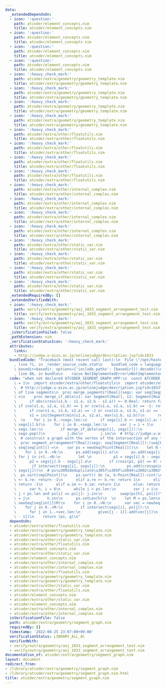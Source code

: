 ```yaml
---
data:
  _extendedDependsOn:
  - icon: ':question:'
    path: atcoder/element_concepts.nim
    title: atcoder/element_concepts.nim
  - icon: ':question:'
    path: atcoder/element_concepts.nim
    title: atcoder/element_concepts.nim
  - icon: ':question:'
    path: atcoder/element_concepts.nim
    title: atcoder/element_concepts.nim
  - icon: ':question:'
    path: atcoder/element_concepts.nim
    title: atcoder/element_concepts.nim
  - icon: ':heavy_check_mark:'
    path: atcoder/extra/geometry/geometry_template.nim
    title: atcoder/extra/geometry/geometry_template.nim
  - icon: ':heavy_check_mark:'
    path: atcoder/extra/geometry/geometry_template.nim
    title: atcoder/extra/geometry/geometry_template.nim
  - icon: ':heavy_check_mark:'
    path: atcoder/extra/geometry/geometry_template.nim
    title: atcoder/extra/geometry/geometry_template.nim
  - icon: ':heavy_check_mark:'
    path: atcoder/extra/geometry/geometry_template.nim
    title: atcoder/extra/geometry/geometry_template.nim
  - icon: ':heavy_check_mark:'
    path: atcoder/extra/other/floatutils.nim
    title: atcoder/extra/other/floatutils.nim
  - icon: ':heavy_check_mark:'
    path: atcoder/extra/other/floatutils.nim
    title: atcoder/extra/other/floatutils.nim
  - icon: ':heavy_check_mark:'
    path: atcoder/extra/other/floatutils.nim
    title: atcoder/extra/other/floatutils.nim
  - icon: ':heavy_check_mark:'
    path: atcoder/extra/other/floatutils.nim
    title: atcoder/extra/other/floatutils.nim
  - icon: ':heavy_check_mark:'
    path: atcoder/extra/other/internal_complex.nim
    title: atcoder/extra/other/internal_complex.nim
  - icon: ':heavy_check_mark:'
    path: atcoder/extra/other/internal_complex.nim
    title: atcoder/extra/other/internal_complex.nim
  - icon: ':heavy_check_mark:'
    path: atcoder/extra/other/internal_complex.nim
    title: atcoder/extra/other/internal_complex.nim
  - icon: ':heavy_check_mark:'
    path: atcoder/extra/other/internal_complex.nim
    title: atcoder/extra/other/internal_complex.nim
  - icon: ':heavy_check_mark:'
    path: atcoder/extra/other/static_var.nim
    title: atcoder/extra/other/static_var.nim
  - icon: ':heavy_check_mark:'
    path: atcoder/extra/other/static_var.nim
    title: atcoder/extra/other/static_var.nim
  - icon: ':heavy_check_mark:'
    path: atcoder/extra/other/static_var.nim
    title: atcoder/extra/other/static_var.nim
  - icon: ':heavy_check_mark:'
    path: atcoder/extra/other/static_var.nim
    title: atcoder/extra/other/static_var.nim
  _extendedRequiredBy: []
  _extendedVerifiedWith:
  - icon: ':heavy_check_mark:'
    path: verify/extra/geometry/aoj_1033_segment_arrangement_test.nim
    title: verify/extra/geometry/aoj_1033_segment_arrangement_test.nim
  - icon: ':heavy_check_mark:'
    path: verify/extra/geometry/aoj_1033_segment_arrangement_test.nim
    title: verify/extra/geometry/aoj_1033_segment_arrangement_test.nim
  _isVerificationFailed: false
  _pathExtension: nim
  _verificationStatusIcon: ':heavy_check_mark:'
  attributes:
    links:
    - http://judge.u-aizu.ac.jp/onlinejudge/description.jsp?id=1033
  bundledCode: "Traceback (most recent call last):\n  File \"/opt/hostedtoolcache/Python/3.10.6/x64/lib/python3.10/site-packages/onlinejudge_verify/documentation/build.py\"\
    , line 71, in _render_source_code_stat\n    bundled_code = language.bundle(stat.path,\
    \ basedir=basedir, options={'include_paths': [basedir]}).decode()\n  File \"/opt/hostedtoolcache/Python/3.10.6/x64/lib/python3.10/site-packages/onlinejudge_verify/languages/nim.py\"\
    , line 86, in bundle\n    raise NotImplementedError\nNotImplementedError\n"
  code: "when not declared ATCODER_SEGMENT_GRAPH_HPP:\n  const ATCODER_SEGMENT_GRAPH_HPP*\
    \ = 1\n  import atcoder/extra/other/floatutils\n  import atcoder/extra/geometry/geometry_template\n\
    \  # http://judge.u-aizu.ac.jp/onlinejudge/description.jsp?id=1033\n  # deduplication\
    \ of line segments\n  proc merge_segments*[Real](segs: var seq[Segment[Real]])\
    \ =\n    proc merge_if_able(s1: var Segment[Real], s2: Segment[Real]):bool =\n\
    \      if abs(cross(s1.b - s1.a, s2.b - s2.a)) >~ 0.Real: return false\n     \
    \ if ccw(s1.a, s2.a, s1.b) == 1 or ccw(s1.a, s2.a, s1.b) == -1: return false\n\
    \      if ccw(s1.a, s1.b, s2.a) == -2 or ccw(s2.a, s2.b, s1.a) == -2: return false\n\
    \      s1 = initSegment(min(s1.a, s2.a), max(s1.b, s2.b))\n      return true\n\
    \  \n    for i in 0..<segs.len:\n      if segs[i].b <~ segs[i].a: swap(segs[i].a,\
    \ segs[i].b)\n    for i in 0..<segs.len:\n      var j = i + 1\n      while j <\
    \ segs.len:\n        if merge_if_able(segs[i], segs[j]):\n          segs[j] =\
    \ segs.pop()\n          j.dec\n        j.inc\n  # http://judge.u-aizu.ac.jp/onlinejudge/description.jsp?id=1033\n\
    \  # construct a graph with the vertex of the intersection of any two line segments\n\
    \  proc segment_arrangement*[Real](segs: seq[Segment[Real]]):(seq[Point[Real]],\
    \ seq[seq[int]]) =\n    var ps = newSeq[Point[Real]]()\n    let N = segs.len\n\
    \    for i in 0..<N:\n      ps.add(segs[i].a)\n      ps.add(segs[i].b)\n     \
    \ for j in i+1..<N:\n        let \n          p1 = segs[i].b - segs[i].a\n    \
    \      p2 = segs[j].b - segs[j].a\n        if cross(p1, p2) == 0: continue\n \
    \       if intersect(segs[i], segs[j]):\n          ps.add(crosspoint(segs[i],\
    \ segs[j]))\n  # ps\u3092deduplicate\u3057\u305F\u3044\u3002\u3002\u3002\n#  \
    \  ps.sort(cmp[Point])\n    ps.sort() do (a, b:Point[Real])->int:\n      if a.re\
    \ <~ b.re: return -1\n      elif a.re >~ b.re: return 1\n      elif a.im <~ b.im:\
    \ return -1\n      elif a.im >~ b.im: return 1\n      else: return 0\n    block:\n\
    \      var h, i = 0\n      while i < ps.len:\n        var j = i\n        while\
    \ j < ps.len and ps[i] == ps[j]: j.inc\n        swap(ps[h], ps[i])\n        i\
    \ = j\n        h.inc\n      ps.setLen(h)\n  \n    let M = ps.len\n    var g =\
    \ newSeq[seq[int]](M)\n    for i in 0..<N:\n      var vec = newSeq[int]()\n  \
    \    for j in 0..<M:\n        if intersect(segs[i], ps[j]):\n          vec.add(j)\n\
    \      for j in 1..<vec.len:\n        g[vec[j - 1]].add(vec[j])\n        g[vec[j]].add(vec[j\
    \ - 1])\n    return (ps, g)\n"
  dependsOn:
  - atcoder/extra/other/floatutils.nim
  - atcoder/extra/geometry/geometry_template.nim
  - atcoder/extra/geometry/geometry_template.nim
  - atcoder/extra/other/static_var.nim
  - atcoder/extra/other/floatutils.nim
  - atcoder/element_concepts.nim
  - atcoder/extra/other/static_var.nim
  - atcoder/element_concepts.nim
  - atcoder/extra/other/internal_complex.nim
  - atcoder/extra/other/internal_complex.nim
  - atcoder/extra/other/floatutils.nim
  - atcoder/extra/geometry/geometry_template.nim
  - atcoder/extra/geometry/geometry_template.nim
  - atcoder/extra/other/static_var.nim
  - atcoder/extra/other/floatutils.nim
  - atcoder/element_concepts.nim
  - atcoder/extra/other/static_var.nim
  - atcoder/element_concepts.nim
  - atcoder/extra/other/internal_complex.nim
  - atcoder/extra/other/internal_complex.nim
  isVerificationFile: false
  path: atcoder/extra/geometry/segment_graph.nim
  requiredBy: []
  timestamp: '2022-08-25 23:07:00+09:00'
  verificationStatus: LIBRARY_ALL_AC
  verifiedWith:
  - verify/extra/geometry/aoj_1033_segment_arrangement_test.nim
  - verify/extra/geometry/aoj_1033_segment_arrangement_test.nim
documentation_of: atcoder/extra/geometry/segment_graph.nim
layout: document
redirect_from:
- /library/atcoder/extra/geometry/segment_graph.nim
- /library/atcoder/extra/geometry/segment_graph.nim.html
title: atcoder/extra/geometry/segment_graph.nim
---
```

